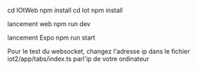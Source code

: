 cd IOtWeb 
npm install
cd Iot 
npm install


lancement web 
npm run dev

lancement Expo
npm run start

Pour le test du websocket,
changez l'adresse ip dans le fichier iot2/app/tabs/index.ts parl'ip de votre ordinateur